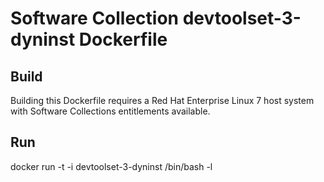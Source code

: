 Software Collection devtoolset-3-dyninst Dockerfile
===================================================

Build
-----

Building this Dockerfile requires a Red Hat Enterprise Linux 7 host
system with Software Collections entitlements available.

Run
---

docker run -t -i devtoolset-3-dyninst /bin/bash -l

